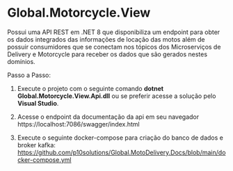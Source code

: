 # Global.Motorcycle.View

Possui uma API REST em .NET 8 que disponibiliza um endpoint para obter os dados integrados das informações de locação das motos além de possuir consumidores que se conectam nos tópicos dos Microserviços de Delivery e Motorcycle para receber os dados que são gerados nestes domínios.

Passo a Passo:

1. Execute o projeto com o seguinte comando <b>dotnet Global.Motorcycle.View.Api.dll</b> ou se preferir acesse a solução pelo <b>Visual Studio</b>.

2. Acesse o endpoint da documentação da api em seu navegador https://localhost:7086/swagger/index.html

3. Execute o seguinte docker-compose para criação do banco de dados e broker kafka: https://github.com/p10solutions/Global.MotoDelivery.Docs/blob/main/docker-compose.yml 
